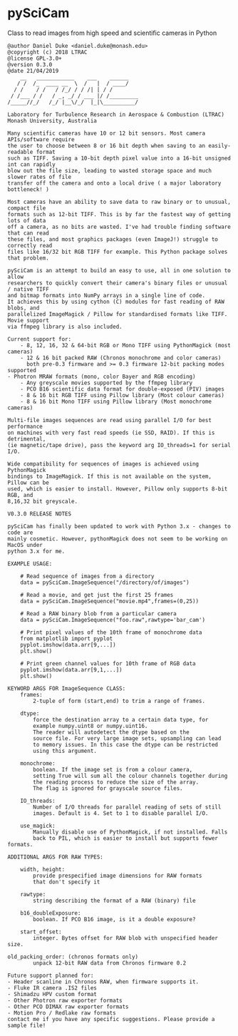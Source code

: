# pySciCam
Class to read images from high speed and scientific cameras in Python
    
    @author Daniel Duke <daniel.duke@monash.edu>
    @copyright (c) 2018 LTRAC
    @license GPL-3.0+
    @version 0.3.0
    @date 21/04/2019
        __   ____________    ___    ______    
       / /  /_  ____ __  \  /   |  / ____/    
      / /    / /   / /_/ / / /| | / /         
     / /___ / /   / _, _/ / ___ |/ /_________ 
    /_____//_/   /_/ |__\/_/  |_|\__________/ 

    Laboratory for Turbulence Research in Aerospace & Combustion (LTRAC)
    Monash University, Australia

    Many scientific cameras have 10 or 12 bit sensors. Most camera APIs/software require
    the user to choose between 8 or 16 bit depth when saving to an easily-readable format
    such as TIFF. Saving a 10-bit depth pixel value into a 16-bit unsigned int can rapidly
    blow out the file size, leading to wasted storage space and much slower rates of file
    transfer off the camera and onto a local drive ( a major laboratory bottleneck! )  

    Most cameras have an ability to save data to raw binary or to unusual, compact file
    formats such as 12-bit TIFF. This is by far the fastest way of getting lots of data
    off a camera, as no bits are wasted. I've had trouble finding software that can read 
    these files, and most graphics packages (even ImageJ!) struggle to correctly read
    files like 16/32 bit RGB TIFF for example. This Python package solves that problem.
    
    pySciCam is an attempt to build an easy to use, all in one solution to allow
    researchers to quickly convert their camera's binary files or unusual / native TIFF
    and bitmap formats into NumPy arrays in a single line of code.
    It achieves this by using cython (C) modules for fast reading of RAW blobs, and
    parallelized ImageMagick / Pillow for standardised formats like TIFF. Movie support
    via ffmpeg library is also included.
    
    Current support for:
        - 8, 12, 16, 32 & 64-bit RGB or Mono TIFF using PythonMagick (most cameras)
        - 12 & 16 bit packed RAW (Chronos monochrome and color cameras)
          both pre-0.3 firmware and >= 0.3 firmware 12-bit packing modes supported
	- Photron MRAW formats (mono, color Bayer and RGB encoding)
        - Any greyscale movies supported by the ffmpeg library
        - PCO B16 scientific data format for double-exposed (PIV) images
        - 8 & 16 bit RGB TIFF using Pillow library (Most colour cameras)
        - 8 & 16 bit Mono TIFF using Pillow library (Most monochrome cameras)
    
    Multi-file images sequences are read using parallel I/O for best performance
    on machines with very fast read speeds (ie SSD, RAID). If this is detrimental,
    (ie magnetic/tape drive), pass the keyword arg IO_threads=1 for serial I/O.
    
    Wide compatibility for sequences of images is achieved using PythonMagick
    bindings to ImageMagick. If this is not available on the system, Pillow can be
    used, which is easier to install. However, Pillow only supports 8-bit RGB, and
    8,16,32 bit greyscale.

    V0.3.0 RELEASE NOTES

    pySciCam has finally been updated to work with Python 3.x - changes to code are
    mainly cosmetic. However, pythonMagick does not seem to be working on MacOS under
    python 3.x for me.
    
    EXAMPLE USAGE:
    
        # Read sequence of images from a directory
        data = pySciCam.ImageSequence("/directory/of/images")
        
        # Read a movie, and get just the first 25 frames
        data = pySciCam.ImageSequence("movie.mp4",frames=(0,25))
        
        # Read a RAW binary blob from a particular camera
        data = pySciCam.ImageSequence("foo.raw",rawtype='bar_cam')
        
        # Print pixel values of the 10th frame of monochrome data
        from matplotlib import pyplot
        pyplot.imshow(data.arr[9,...])
        plt.show()
        
        # Print green channel values for 10th frame of RGB data
        pyplot.imshow(data.arr[9,1,...])
        plt.show()
        
    KEYWORD ARGS FOR ImageSequence CLASS:
        frames:
            2-tuple of form (start,end) to trim a range of frames.
        
        dtype:
            force the destination array to a certain data type, for
            example numpy.uint8 or numpy.uint16.
            The reader will autodetect the dtype based on the
            source file. For very large image sets, upsampling can lead
            to memory issues. In this case the dtype can be restricted
            using this argument.
        
        monochrome:
            boolean. If the image set is from a colour camera,
            setting True will sum all the colour channels together during
            the reading process to reduce the size of the array.
            The flag is ignored for grayscale source files.

        IO_threads:
            Number of I/O threads for parallel reading of sets of still
            images. Default is 4. Set to 1 to disable parallel I/O.
            
        use_magick:
            Manually disable use of PythonMagick, if not installed. Falls
            back to PIL, which is easier to install but supports fewer formats.
            
    ADDITIONAL ARGS FOR RAW TYPES:
    
        width, height:
            provide prespecified image dimensions for RAW formats
            that don't specify it
            
        rawtype:
            string describing the format of a RAW (binary) file
            
        b16_doubleExposure:
            boolean. If PCO B16 image, is it a double exposure?
            
        start_offset:
            integer. Bytes offset for RAW blob with unspecified header size.

	old_packing_order: (chronos formats only)
            unpack 12-bit RAW data from Chronos firmware 0.2
    
    Future support planned for:
    - Header scanline in Chronos RAW, when firmware supports it.
    - Fluke IR camera .IS2 files
    - Shimadzu HPV custom format
    - Other Photron raw exporter formats
    - Other PCO DIMAX raw exporter formats
    - Motion Pro / Redlake raw formats
    contact me if you have any specific suggestions. Please provide a sample file!

    